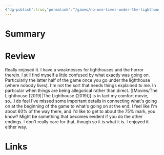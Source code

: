 ```yaml
---
{"dg-publish":true,"permalink":"/games/no-one-lives-under-the-lighthouse-2020/","tags":["LP"],"created":"2023-12-08","updated":"2024-04-08"}
---
```



# Summary

# Review

Really enjoyed it. I have a weaknesses for lighthouses and the horror therein. I still find myself a little confused by what exactly was going on. Particularly the latter half of the game once you go under the lighthouse (where nobody lives). I'm not the sort that needs things explained to me. In particular when things are being allegorical rather than direct. [[Movies/The Lighthouse (2019)\|The Lighthouse (2019)]] is in fact my comfort movie, so...I do feel I've missed some important details in connecting what's going on at the beginning of the game to what's going on at the end. I feel like I'm about 60% of the way there, and I'd like to get to about the 75% mark, you know? Might be something that becomes evident if you do the other endings. I don't really care for that, though so it is what it is. I enjoyed it either way.

# Links
